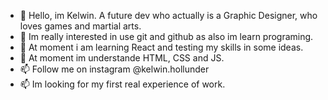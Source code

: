 - 👋 Hello, im Kelwin. A future dev who actually is a Graphic Designer, who loves games and martial arts.
- 👀 Im really interested in use git and github as also im learn programing.
- 🌱 At moment i am learning React and testing my skills in some ideas.
- 💞️ At moment im understande HTML, CSS and JS.
- 📫 Follow me on instagram @kelwin.hollunder
- 📫 Im looking for my first real experience of work.
